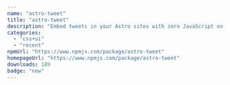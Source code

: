 ```yaml
---
name: "astro-tweet"
title: "astro-tweet"
description: "Embed tweets in your Astro sites with zero JavaScript on the client side. This is a (slightly opinionated) port of the fantastic react-tweet library. Huge thanks to Vercel and all the contributors of react-tweet."
categories:
  - "css+ui"
  - "recent"
npmUrl: "https://www.npmjs.com/package/astro-tweet"
homepageUrl: "https://www.npmjs.com/package/astro-tweet"
downloads: 189
badge: "new"
---
```

